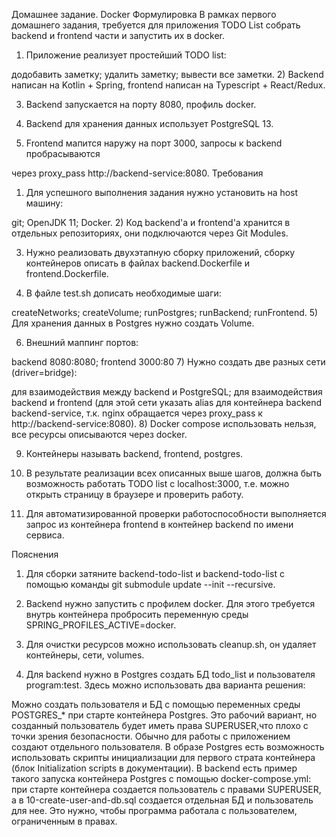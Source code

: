 Домашнее задание. Docker
Формулировка
В рамках первого домашнего задания, требуется для приложения TODO List собрать backend и frontend части и запустить их в docker.

1) Приложение реализует простейший TODO list:

дoдобавить заметку;
удалить заметку;
вывести все заметки.
2) Backend написан на Kotlin + Spring, frontend написан на Typescript + React/Redux.

3) Backend запускается на порту 8080, профиль docker.

4) Backend для хранения данных использует PostgreSQL 13.

5) Frontend мапится наружу на порт 3000, запросы к backend пробрасываются

через proxy_pass http://backend-service:8080. 
Требования
1) Для успешного выполнения задания нужно установить на host машину:

git;
OpenJDK 11;
Docker.
2) Код backend'а и frontend'а хранится в отдельных репозиториях, они подключаются через Git Modules.

3) Нужно реализовать двухэтапную сборку приложений, сборку контейнеров описать в файлах backend.Dockerfile и frontend.Dockerfile.

4) В файле test.sh дописать необходимые шаги:

createNetworks;
createVolume;
runPostgres;
runBackend;
runFrontend.
5) Для хранения данных в Postgres нужно создать Volume.

6) Внешний маппинг портов:

backend 8080:8080;
frontend 3000:80
7) Нужно создать две разных сети (driver=bridge):

для взаимодействия между backend и PostgreSQL;
для взаимодействия backend и frontend (для этой сети указать alias для контейнера backend backend-service, т.к. nginx обращается через proxy_pass к http://backend-service:8080).
8) Docker compose использовать нельзя, все ресурсы описываются через docker.

9) Контейнеры называть backend, frontend, postgres.

10) В результате реализации всех описанных выше шагов, должна быть возможность работать TODO list с localhost:3000, т.е. можно открыть страницу в браузере и проверить работу.

11) Для автоматизированной проверки работоспособности выполняется запрос из контейнера frontend в контейнер backend по имени сервиса.

Пояснения
1) Для сборки затяните backend-todo-list и backend-todo-list с помощью команды git submodule update --init --recursive.

2) Backend нужно запустить с профилем docker. Для этого требуется внутрь контейнера пробросить переменную среды SPRING_PROFILES_ACTIVE=docker.

3) Для очистки ресурсов можно использовать cleanup.sh, он удаляет контейнеры, сети, volumes.

4) Для backend нужно в Postgres создать БД todo_list и пользователя program:test. Здесь можно использовать два варианта решения:

Можно создать пользователя и БД с помощью переменных среды POSTGRES_* при старте контейнера Postgres. Это рабочий вариант, но созданный пользователь будет иметь права SUPERUSER,что плохо с точки зрения безопасности.
Обычно для работы с приложением создают отдельного пользователя. В образе Postgres есть возможность использовать скрипты инициализации для первого страта контейнера (блок Initialization scripts в документации).
В backend есть пример такого запуска контейнера Postgres с помощью docker-compose.yml: при старте контейнера создается пользователь с правами SUPERUSER,
а в 10-create-user-and-db.sql создается отдельная БД и пользователь для нее. Это нужно, чтобы программа работала с пользователем, ограниченным в правах.
